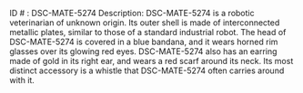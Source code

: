 ID # : DSC-MATE-5274
Description: DSC-MATE-5274 is a robotic veterinarian of unknown origin. Its outer shell is made of interconnected metallic plates, similar to those of a standard industrial robot. The head of DSC-MATE-5274 is covered in a blue bandana, and it wears horned rim glasses over its glowing red eyes. DSC-MATE-5274 also has an earring made of gold in its right ear, and wears a red scarf around its neck. Its most distinct accessory is a whistle that DSC-MATE-5274 often carries around with it.